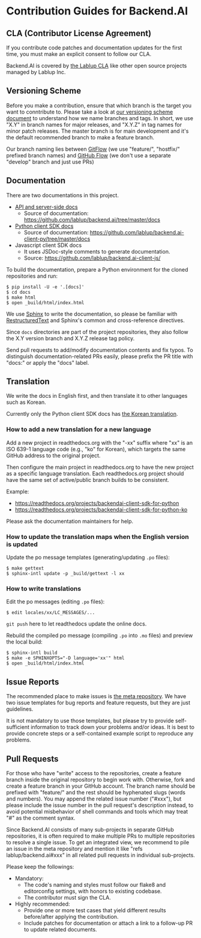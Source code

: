 Contribution Guides for Backend.AI
==================================

CLA (Contributor License Agreement)
-----------------------------------

If you contribute code patches and documentation updates for the first time, you must
make an explicit consent to follow our CLA.

Backend.AI is covered by [the Lablup
CLA](https://gist.github.com/achimnol/f53015b30af7b045fdd01c0cc3b18c96) like other
open source projects managed by Lablup Inc.


Versioning Scheme
-----------------

Before you make a contribution, ensure that which branch is the target you want to
conntribute to.
Please take a look at [our versioning scheme
document](https://docs.backend.ai/en/latest/install/version-management-and-upgrades.html#version-numbering)
to understand how we name branches and tags.
In short, we use "X.Y" in branch names for major releases, and "X.Y.Z" in tag names
for minor patch releases.
The master branch is for main development and it's the default recommended branch to
make a feature branch.

Our branch naming lies between
[GitFlow](https://danielkummer.github.io/git-flow-cheatsheet/index.html) (we use
"feature/", "hostfix/" prefixed branch names)
and [GitHub Flow](https://guides.github.com/introduction/flow/) (we don't use a
separate "develop" branch and just use PRs)


Documentation
-------------

There are two documentations in this project.

* [API and server-side docs](https://docs.backend.ai)
  - Source of documentation: https://github.com/lablup/backend.ai/tree/master/docs
* [Python client SDK docs](https://client-py.docs.backend.ai)
  - Source of documentation: https://github.com/lablup/backend.ai-client-py/tree/master/docs
* Javascript client SDK docs
  - It uses JSDoc-style comments to generate documentation.
  - Source: https://github.com/lablup/backend.ai-client-js/

To build the documentation, prepare a Python environment for the cloned repositories
and run:
```console
$ pip install -U -e '.[docs]'
$ cd docs
$ make html
$ open _build/html/index.html
```

We use [Sphinx](http://sphinx-doc.org/) to write the documentation, so please be
familiar with
[RestructuredText](http://www.sphinx-doc.org/en/master/usage/restructuredtext/basics.html)
and Sphinx's common and cross-reference directives.

Since `docs` directories are part of the project repositories, they also follow
the X.Y version branch and X.Y.Z release tag policy.

Send pull requests to add/modify documentation contents and fix typos.
To distinguish documentation-related PRs easily, please prefix the PR title with
"docs:" or apply the "docs" label.


Translation
-----------

We write the docs in English first, and then translate it to other languages such as
Korean.

Currently only the Python client SDK docs has [the Korean
translation](https://client-py.docs.backend.ai/ko/latest/).


### How to add a new translation for a new language

Add a new project in readthedocs.org with the "-xx" suffix where "xx" is an ISO 639-1
language code (e.g., "ko" for Korean), which targets the same GitHub address to the
original project.

Then configure the main project in readthedocs.org to have the new project as a
specific language translation.
Each readthedocs.org project should have the same set of active/public branch builds
to be consistent.

Example:

* https://readthedocs.org/projects/backendai-client-sdk-for-python
* https://readthedocs.org/projects/backendai-client-sdk-for-python-ko

Please ask the documentation maintainers for help.


### How to update the translation maps when the English version is updated

Update the po message templates (generating/updating `.po` files):
```console
$ make gettext
$ sphinx-intl update -p _build/gettext -l xx
```


### How to write translations

Edit the po messages (editing `.po` files):
```console
$ edit locales/xx/LC_MESSAGES/...
```

`git push` here to let readthedocs update the online docs.

Rebuild the compiled po message (compiling `.po` into `.mo` files) and preview the local build:
```console
$ sphinx-intl build
$ make -e SPHINXOPTS="-D language='xx'" html
$ open _build/html/index.html
```


Issue Reports
-------------

The recommended place to make issues is [the meta
repository](https://github.com/lablup/backend.ai).
We have two issue templates for bug reports and feature requests, but they are just
guidelines.

It is not mandatory to use those templates, but please try to provide self-sufficient
information to track down your problems and/or ideas.
It is best to provide concrete steps or a self-contained example script to reproduce
any problems.


Pull Requests
-------------

For those who have "write" access to the repositories, create a feature branch inside
the original repository to begin work with.  Otherwise, fork and create a feature
branch in your GitHub account.
The branch name should be prefixed with "feature/" and the rest should be hyphenated
slugs (words and numbers).  You may append the related issue number ("#xxx"), but
please include the issue number in the pull request's description instead, to avoid
potential misbehavior of shell commands and tools which may treat "#" as the comment
syntax.

Since Backend.AI consists of many sub-projects in separate GitHub repositories,
it is often required to make multiple PRs to multiple repositories to resolve a
single issue.
To get an integrated view, we recommend to pile an issue in the meta repository and
mention it like "refs lablup/backend.ai#xxx" in all related pull requests in
individual sub-projects.

Please keep the followings:

* Mandatory:
  - The code's naming and styles must follow our flake8 and editorconfig settings,
    with honors to existing codebase.
  - The contributor must sign the CLA.
* Highly recommended:
  - Provide one or more test cases that yield different results before/after applying
    the contribution.
  - Include patches for documentation or attach a link to a follow-up PR to update
    related documents.
